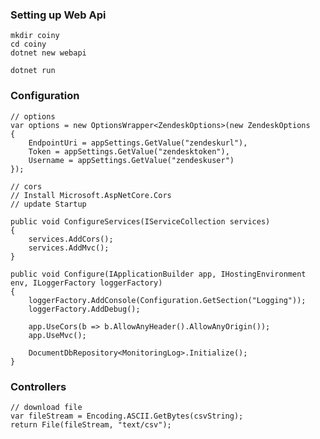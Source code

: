 ### Setting up Web Api

    mkdir coiny
    cd coiny
    dotnet new webapi
    
    dotnet run

### Configuration

    // options
    var options = new OptionsWrapper<ZendeskOptions>(new ZendeskOptions
    {
        EndpointUri = appSettings.GetValue("zendeskurl"),
        Token = appSettings.GetValue("zendesktoken"),
        Username = appSettings.GetValue("zendeskuser")
    });

    // cors
    // Install Microsoft.AspNetCore.Cors
    // update Startup

    public void ConfigureServices(IServiceCollection services)
    {
        services.AddCors();
        services.AddMvc();
    }

    public void Configure(IApplicationBuilder app, IHostingEnvironment env, ILoggerFactory loggerFactory)
    {
        loggerFactory.AddConsole(Configuration.GetSection("Logging"));
        loggerFactory.AddDebug();

        app.UseCors(b => b.AllowAnyHeader().AllowAnyOrigin());
        app.UseMvc();

        DocumentDbRepository<MonitoringLog>.Initialize();
    }




### Controllers

    // download file
    var fileStream = Encoding.ASCII.GetBytes(csvString);
    return File(fileStream, "text/csv");


